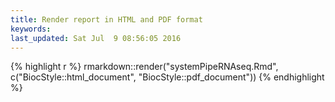 ```yaml
---
title: Render report in HTML and PDF format
keywords: 
last_updated: Sat Jul  9 08:56:05 2016
---
```



{% highlight r %}
rmarkdown::render("systemPipeRNAseq.Rmd", c("BiocStyle::html_document", "BiocStyle::pdf_document"))
{% endhighlight %}

